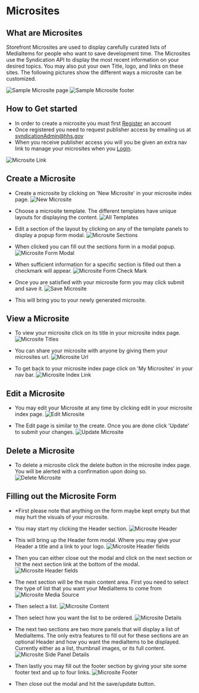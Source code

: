 # Microsites

## What are Microsites

Storefront Microsites are used to display carefully curated lists of MediaItems for people who want to save development
time. The Microsites use the Syndication API to display the most recent information on your desired topics. You may also
put your own Title, logo, and links on these sites. The following pictures show the different ways a microsite can 
be customized.

![Sample Microsite page](../images/titleLogoContent.png)
![Sample Microsite footer](../images/footerNoteLinks.png)

## How to Get started

+ In order to create a microsite you must first [Register](UserGuide.html#new-user-registration) an account
+ Once registered you need to request publisher access by emailing us at syndicationAdmin@hhs.gov
+ When you receive publisher access you will you be given an extra nav link to manage your microsites when 
  you [Login](UserGuide.html#login).
  
![Microsite Link](../images/micrositeLink.png)

## Create a Microsite 

+ Create a microsite by clicking on 'New Microsite' in your microsite index page.
![New Microsite](../images/newMicrosite.png)

+ Choose a microsite template. The different templates have unique layouts for displaying the content.
![All Templates](../images/allTemplates.png)

+ Edit a section of the layout by clicking on any of the template panels to display a popup form modal.
![Microsite Sections](../images/micrositeSections.png)

+ When clicked you can fill out the sections form in a modal popup.
![Microsite Form Modal](../images/micrositeFormModal.png)

+ When sufficient information for a specific section is filled out then a checkmark will appear.
![Microsite Form Check Mark](../images/micrositeFormCheckMark.png)

+ Once you are satisfied with your microsite form you may click submit and save it.
![Save Microsite](../images/micrositeSave.png)

+ This will bring you to your newly generated microsite.


## View a Microsite

+ To view your microsite click on its title in your microsite index page.
![Microsite Titles](../images/micrositeTitles.png)

+ You can share your microsite with anyone by giving them your microsites url.
![Microsite Url](../images/micrositeUrl.png)

+ To get back to your microsite index page click on 'My Microsites' in your nav bar.
![Microsite Index Link](../images/micrositeIndexLink.png)


## Edit a Microsite
+ You may edit your Microsite at any time by clicking edit in your microsite index page.
![Edit Microsite](../images/micrositeEdit.png)

+ The Edit page is similar to the create. Once you are done click 'Update' to submit your changes.
![Update Microsite](../images/micrositeUpdate.png)

## Delete a Microsite
+ To delete a microsite click the delete button in the microsite index page. 
  You will be alerted with a confirmation upon doing so.
![Delete Microsite](../images/micrositeDelete.png)

## Filling out the Microsite Form

+ *First please note that anything on the form maybe kept empty but that may hurt the visuals of your microsite.

+ You may start my clicking the Header section.
![Microsite Header](../images/micrositeHeader.png)

+ This will bring up the Header form modal. Where you may give your Header a title and a link to your logo.
![Microsite Header fields](../images/micrositeHeaderFields.png)

+ Then you can either close out the modal and click on the next section or hit the next section link at the bottom of 
the modal.
![Microsite Header fields](../images/micrositeHeaderNext.png)

+ The next section will be the main content area. First you need to select the type of list that you want your
MediaItems to come from
![Microsite Media Source](../images/micrositeMediaSource.png)

+ Then select a list.
![Microsite Content](../images/micrositeContent.png)

+ Then select how you want the list to be ordered.
![Microsite Details](../images/micrositeMainDetails.png)

+ The next two sections are two more panels that will display a list of MediaItems. The only extra features to fill out
for these sections are an optional Header and how you want the mediaItems to be displayed. Currently either as a list,
thumbnail images, or its full content.
![Microsite Side Panel Details](../images/micrositeSideDetails.png)

+ Then lastly you may fill out the footer section by giving your site some footer text and up to four links.
![Microsite Footer](../images/micrositeFooter.png)

+ Then close out the modal and hit the save/update button.